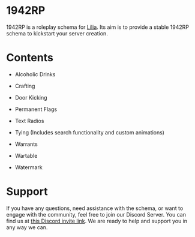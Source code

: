 # 1942RP

1942RP is a roleplay schema for [Lilia](https://github.com/Lilia-Framework/Lilia). Its aim is to provide a stable 1942RP schema to kickstart your server creation.

# Contents
- Alcoholic Drinks
  
- Crafting
  
- Door Kicking
  
- Permanent Flags

- Text Radios
  
- Tying (Includes search functionality and custom animations)
  
- Warrants

- Wartable

- Watermark


# Support

If you have any questions, need assistance with the schema, or want to engage with the community, feel free to join our Discord Server. You can find us at [this Discord invite link](https://discord.gg/52MSnh39vw). We are ready to help and support you in any way we can.
